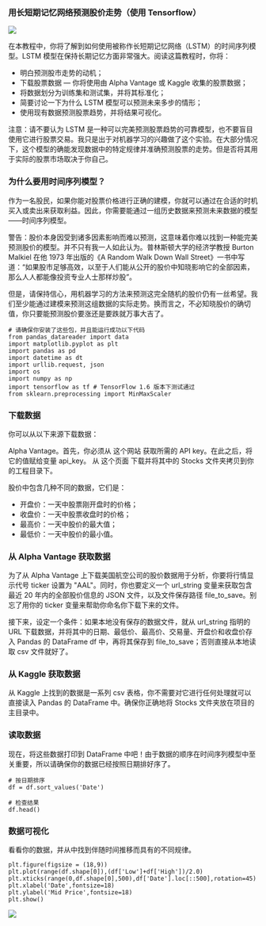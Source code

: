 
###  用长短期记忆网络预测股价走势（使用 Tensorflow）


![](https://user-gold-cdn.xitu.io/2019/3/7/16958396f1714e51?imageslim)


在本教程中，你将了解到如何使用被称作长短期记忆网络（LSTM）的时间序列模型。LSTM 模型在保持长期记忆方面非常强大。阅读这篇教程时，你将：

- 明白预测股市走势的动机；
- 下载股票数据 — 你将使用由 Alpha Vantage 或 Kaggle 收集的股票数据；
- 将数据划分为训练集和测试集，并将其标准化；
- 简要讨论一下为什么 LSTM 模型可以预测未来多步的情形；
- 使用现有数据预测股票趋势，并将结果可视化。

注意：请不要认为 LSTM 是一种可以完美预测股票趋势的可靠模型，也不要盲目使用它进行股票交易。我只是出于对机器学习的兴趣做了这个实验。在大部分情况下，这个模型的确能发现数据中的特定规律并准确预测股票的走势。但是否将其用于实际的股票市场取决于你自己。



### 为什么要用时间序列模型？

作为一名股民，如果你能对股票价格进行正确的建模，你就可以通过在合适的时机买入或卖出来获取利益。因此，你需要能通过一组历史数据来预测未来数据的模型——时间序列模型。

警告：股价本身因受到诸多因素影响而难以预测，这意味着你难以找到一种能完美预测股价的模型。并不只有我一人如此认为。普林斯顿大学的经济学教授 Burton Malkiel 在他 1973 年出版的《A Random Walk Down Wall Street》一书中写道：“如果股市足够高效，以至于人们能从公开的股价中知晓影响它的全部因素，那么人人都能像投资专业人士那样炒股”。

但是，请保持信心，用机器学习的方法来预测这完全随机的股价仍有一丝希望。我们至少能通过建模来预测这组数据的实际走势。换而言之，不必知晓股价的确切值，你只要能预测股价要涨还是要跌就万事大吉了。

    # 请确保你安装了这些包，并且能运行成功以下代码
    from pandas_datareader import data
    import matplotlib.pyplot as plt
    import pandas as pd
    import datetime as dt
    import urllib.request, json 
    import os
    import numpy as np
    import tensorflow as tf # TensorFlow 1.6 版本下测试通过
    from sklearn.preprocessing import MinMaxScaler

### 下载数据

你可以从以下来源下载数据：

Alpha Vantage。首先，你必须从 这个网站 获取所需的 API key。在此之后，将它的值赋给变量 api_key。
从 这个页面 下载并将其中的 Stocks 文件夹拷贝到你的工程目录下。

股价中包含几种不同的数据，它们是：

- 开盘价：一天中股票刚开盘时的价格；
- 收盘价：一天中股票收盘时的价格；
- 最高价：一天中股价的最大值；
- 最低价：一天中股价的最小值。

### 从 Alpha Vantage 获取数据

为了从 Alpha Vantage 上下载美国航空公司的股价数据用于分析，你要将行情显示代号 ticker 设置为 "AAL"。同时，你也要定义一个 url_string 变量来获取包含最近 20 年内的全部股价信息的 JSON 文件，以及文件保存路径 file_to_save。别忘了用你的 ticker 变量来帮助你命名你下载下来的文件。

接下来，设定一个条件：如果本地没有保存的数据文件，就从 url_string 指明的 URL 下载数据，并将其中的日期、最低价、最高价、交易量、开盘价和收盘价存入 Pandas 的 DataFrame df 中，再将其保存到 file_to_save；否则直接从本地读取 csv 文件就好了。

### 从 Kaggle 获取数据


从 Kaggle 上找到的数据是一系列 csv 表格，你不需要对它进行任何处理就可以直接读入 Pandas 的 DataFrame 中。确保你正确地将 Stocks 文件夹放在项目的主目录中。


### 读取数据

现在，将这些数据打印到 DataFrame 中吧！由于数据的顺序在时间序列模型中至关重要，所以请确保你的数据已经按照日期排好序了。

    # 按日期排序
    df = df.sort_values('Date')

    # 检查结果
    df.head()

### 数据可视化

看看你的数据，并从中找到伴随时间推移而具有的不同规律。


    plt.figure(figsize = (18,9))
    plt.plot(range(df.shape[0]),(df['Low']+df['High'])/2.0)
    plt.xticks(range(0,df.shape[0],500),df['Date'].loc[::500],rotation=45)
    plt.xlabel('Date',fontsize=18)
    plt.ylabel('Mid Price',fontsize=18)
    plt.show()


![](https://user-gold-cdn.xitu.io/2019/3/7/169583970d0164c3?imageslim)
